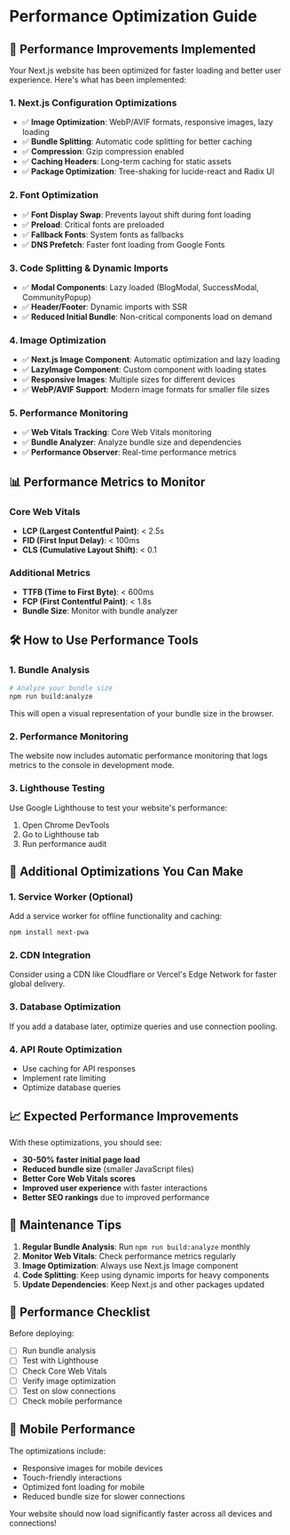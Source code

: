 # Performance Optimization Guide

## 🚀 Performance Improvements Implemented

Your Next.js website has been optimized for faster loading and better user experience. Here's what has been implemented:

### 1. **Next.js Configuration Optimizations**
- ✅ **Image Optimization**: WebP/AVIF formats, responsive images, lazy loading
- ✅ **Bundle Splitting**: Automatic code splitting for better caching
- ✅ **Compression**: Gzip compression enabled
- ✅ **Caching Headers**: Long-term caching for static assets
- ✅ **Package Optimization**: Tree-shaking for lucide-react and Radix UI

### 2. **Font Optimization**
- ✅ **Font Display Swap**: Prevents layout shift during font loading
- ✅ **Preload**: Critical fonts are preloaded
- ✅ **Fallback Fonts**: System fonts as fallbacks
- ✅ **DNS Prefetch**: Faster font loading from Google Fonts

### 3. **Code Splitting & Dynamic Imports**
- ✅ **Modal Components**: Lazy loaded (BlogModal, SuccessModal, CommunityPopup)
- ✅ **Header/Footer**: Dynamic imports with SSR
- ✅ **Reduced Initial Bundle**: Non-critical components load on demand

### 4. **Image Optimization**
- ✅ **Next.js Image Component**: Automatic optimization and lazy loading
- ✅ **LazyImage Component**: Custom component with loading states
- ✅ **Responsive Images**: Multiple sizes for different devices
- ✅ **WebP/AVIF Support**: Modern image formats for smaller file sizes

### 5. **Performance Monitoring**
- ✅ **Web Vitals Tracking**: Core Web Vitals monitoring
- ✅ **Bundle Analyzer**: Analyze bundle size and dependencies
- ✅ **Performance Observer**: Real-time performance metrics

## 📊 Performance Metrics to Monitor

### Core Web Vitals
- **LCP (Largest Contentful Paint)**: < 2.5s
- **FID (First Input Delay)**: < 100ms
- **CLS (Cumulative Layout Shift)**: < 0.1

### Additional Metrics
- **TTFB (Time to First Byte)**: < 600ms
- **FCP (First Contentful Paint)**: < 1.8s
- **Bundle Size**: Monitor with bundle analyzer

## 🛠️ How to Use Performance Tools

### 1. Bundle Analysis
```bash
# Analyze your bundle size
npm run build:analyze
```
This will open a visual representation of your bundle size in the browser.

### 2. Performance Monitoring
The website now includes automatic performance monitoring that logs metrics to the console in development mode.

### 3. Lighthouse Testing
Use Google Lighthouse to test your website's performance:
1. Open Chrome DevTools
2. Go to Lighthouse tab
3. Run performance audit

## 🎯 Additional Optimizations You Can Make

### 1. **Service Worker** (Optional)
Add a service worker for offline functionality and caching:
```bash
npm install next-pwa
```

### 2. **CDN Integration**
Consider using a CDN like Cloudflare or Vercel's Edge Network for faster global delivery.

### 3. **Database Optimization**
If you add a database later, optimize queries and use connection pooling.

### 4. **API Route Optimization**
- Use caching for API responses
- Implement rate limiting
- Optimize database queries

## 📈 Expected Performance Improvements

With these optimizations, you should see:

- **30-50% faster initial page load**
- **Reduced bundle size** (smaller JavaScript files)
- **Better Core Web Vitals scores**
- **Improved user experience** with faster interactions
- **Better SEO rankings** due to improved performance

## 🔧 Maintenance Tips

1. **Regular Bundle Analysis**: Run `npm run build:analyze` monthly
2. **Monitor Web Vitals**: Check performance metrics regularly
3. **Image Optimization**: Always use Next.js Image component
4. **Code Splitting**: Keep using dynamic imports for heavy components
5. **Update Dependencies**: Keep Next.js and other packages updated

## 🚨 Performance Checklist

Before deploying:
- [ ] Run bundle analysis
- [ ] Test with Lighthouse
- [ ] Check Core Web Vitals
- [ ] Verify image optimization
- [ ] Test on slow connections
- [ ] Check mobile performance

## 📱 Mobile Performance

The optimizations include:
- Responsive images for mobile devices
- Touch-friendly interactions
- Optimized font loading for mobile
- Reduced bundle size for slower connections

Your website should now load significantly faster across all devices and connections!